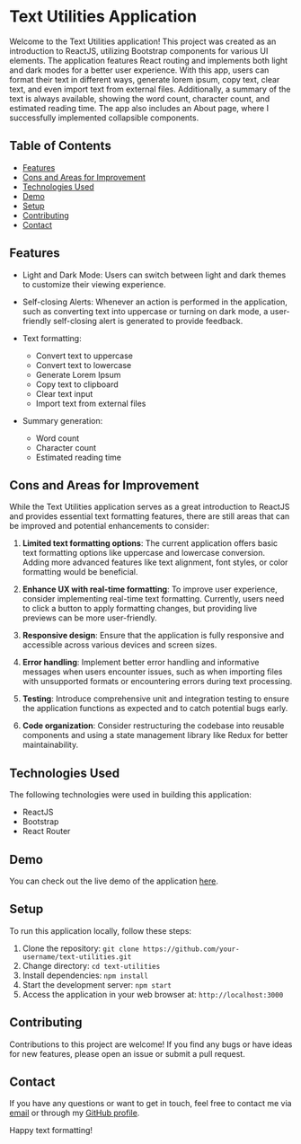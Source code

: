 # Text Utilities Application

Welcome to the Text Utilities application! This project was created as an introduction to ReactJS, utilizing Bootstrap components for various UI elements. The application features React routing and implements both light and dark modes for a better user experience. With this app, users can format their text in different ways, generate lorem ipsum, copy text, clear text, and even import text from external files. Additionally, a summary of the text is always available, showing the word count, character count, and estimated reading time. The app also includes an About page, where I successfully implemented collapsible components.

## Table of Contents
- [Features](#features)
- [Cons and Areas for Improvement](#cons-and-areas-for-improvement)
- [Technologies Used](#technologies-used)
- [Demo](#demo)
- [Setup](#setup)
- [Contributing](#contributing)
- [Contact](#contact)

## Features
- Light and Dark Mode: Users can switch between light and dark themes to customize their viewing experience.

- Self-closing Alerts: Whenever an action is performed in the application, such as converting text into uppercase or turning on dark mode, a user-friendly self-closing alert is generated to provide feedback.

- Text formatting:
  - Convert text to uppercase
  - Convert text to lowercase
  - Generate Lorem Ipsum
  - Copy text to clipboard
  - Clear text input
  - Import text from external files

- Summary generation:
  - Word count
  - Character count
  - Estimated reading time

## Cons and Areas for Improvement
While the Text Utilities application serves as a great introduction to ReactJS and provides essential text formatting features, there are still areas that can be improved and potential enhancements to consider:

1. **Limited text formatting options**: The current application offers basic text formatting options like uppercase and lowercase conversion. Adding more advanced features like text alignment, font styles, or color formatting would be beneficial.

2. **Enhance UX with real-time formatting**: To improve user experience, consider implementing real-time text formatting. Currently, users need to click a button to apply formatting changes, but providing live previews can be more user-friendly.

3. **Responsive design**: Ensure that the application is fully responsive and accessible across various devices and screen sizes.

4. **Error handling**: Implement better error handling and informative messages when users encounter issues, such as when importing files with unsupported formats or encountering errors during text processing.

5. **Testing**: Introduce comprehensive unit and integration testing to ensure the application functions as expected and to catch potential bugs early.

6. **Code organization**: Consider restructuring the codebase into reusable components and using a state management library like Redux for better maintainability.

## Technologies Used
The following technologies were used in building this application:

- ReactJS
- Bootstrap
- React Router

## Demo
You can check out the live demo of the application [here](https://text-utilities.netlify.app/).

## Setup
To run this application locally, follow these steps:

1. Clone the repository: `git clone https://github.com/your-username/text-utilities.git`
2. Change directory: `cd text-utilities`
3. Install dependencies: `npm install`
4. Start the development server: `npm start`
5. Access the application in your web browser at: `http://localhost:3000`

## Contributing
Contributions to this project are welcome! If you find any bugs or have ideas for new features, please open an issue or submit a pull request.

## Contact
If you have any questions or want to get in touch, feel free to contact me via [email](mailto:sagnik.rik.das@gmail.com) or through my [GitHub profile](https://github.com/bipsig).

Happy text formatting!
